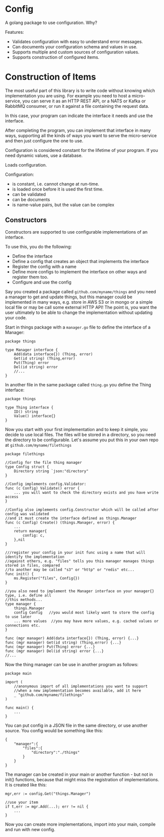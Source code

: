 # Config #

A golang package to use configuration. Why?

Features:
* Validates configuration with easy to understand error messages.
* Can documents your configuration schema and values in use.
* Supports multiple and custom sources of configuration values.
* Supports construction of configured items.

# Construction of Items #

The most useful part of this library is to write code without knowing which implementation you are using. For example you need to host a micro-service, you can serve it as an HTTP REST API,
or a NATS or Kafka or RabbitMQ consumer, or run it against a file containing the request data.

In this case, your program can indicate the interface it needs and use the interface.

After completing the program, you can implement that interface in many ways, supporting all
the kinds of ways you want to serve the micro-service and then just configure the one to use.






Configuration is considered constant for the lifetime of your program.
If you need dynamic values, use a database.



Loads configuration.

Configuration:
- is constant, i.e. cannot change at run-time.
- is loaded once before it is used the first time.
- can be validated
- can be documents
- is name-value pairs, but the value can be complex

## Constructors ##
Constructors are supported to use configurable implementations of an interface.

To use this, you do the following:
- Define the interface
- Define a config that creates an object that implements the interface
- Register the config with a name
- Define more configs to implement the interface on other ways and register them too.
- Configure and use the config

Say you created a package called `github.com/myname/things` and you need a manager to get and update things, but this manager could be implemented in many ways, e.g. store in AWS S3 or in mongo or a simple local file or may be call some external HTTP API! The point is, you want the user ultimately to be able to change the implementation without updating your code.

Start in things package with a `manager.go` file to define the interface of a Manager:
```
package things

type Manager interface {
    Add(data interface{}) (Thing, error)
    Get(id string) (Thing,error)
    Put(Thing) error
    Del(id string) error
    //...
}
```

In another file in the same package called `thing.go` you define the Thing interface:
```
package things

type Thing interface {
    ID() string
    Value() interface{}
}
```

Now you start with your first implementation and to keep it simple, you decide to use local files. The files will be stored in a directory, so you need the directory to be configurable. Let's assume you put this in your own repo at `github.com/myname/filethings`

```
package filethings

//Config for the file thing manager
type Config struct {
    Directory string `json:"directory"
}

//Config implements config.Validator:
func (c Config) Validate() error {
    ... you will want to check the directory exists and you have write access
}

//Config also implements config.Constructor which will be called after config was validated
//and it must create the interface defined as things.Manager
func (c Config) Create() (things.Manager, error) {
    ...
    return manager{
        config: c,
    },nil
}

///register your config in your init func using a name that will identify the implementation
//against others, e.g. "files" tells you this manager manages things stored in files, compared
//to another may be called "s3" or "http" or "redis" etc...
func init() {
    ms.Register("files", Config{})
}

//you also need to implement the Manager interface on your manager{} type, i.e. define all
//this methods...
type manager {
    things.Manager
    config Config   //you would most likely want to store the config to use later
    ... more values  //you may have more values, e.g. cached values or connections etc.
}

func (mgr manager) Add(data interface{}) (Thing, error) {...}
func (mgr manager) Get(id string) (Thing,error) {...}
func (mgr manager) Put(Thing) error {...}
func (mgr manager) Del(id string) error {...}
//...
```

Now the thing manager can be use in another program as follows:
```
package main

import (
    //anonymous import of all implementations you want to support
    //when a new implementation becomes available, add it here
    _ "github.com/myname/filethings"
)

func main() {
    ...
}
```

You can put config in a JSON file in the same directory, or use another source.
You config would be something like this:
```
{
    "manager":{
        "files":{
            "directory":"./things"    
        }
    }
}
```

The manager can be created in your main or another function - but not in init() functions, because that might miss the registration of implementations. It is created like this:

```
mgr,err := config.Get("things.Manager")

//use your item
if t,err := mgr.Add(...); err != nil {
    ...
}
```

Now you can create more implementations, import into your main, compile and run with new config.
